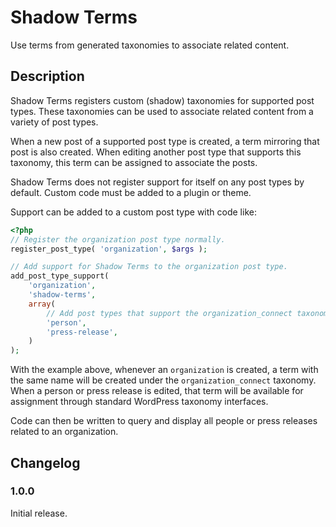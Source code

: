 # Shadow Terms

Use terms from generated taxonomies to associate related content.

## Description

Shadow Terms registers custom (shadow) taxonomies for supported post types. These taxonomies can be used to associate related content from a variety of post types.

When a new post of a supported post type is created, a term mirroring that post is also created. When editing another post type that supports this taxonomy, this term can be assigned to associate the posts.

Shadow Terms does not register support for itself on any post types by default. Custom code must be added to a plugin or theme.

Support can be added to a custom post type with code like:

```php
<?php
// Register the organization post type normally.
register_post_type( 'organization', $args );

// Add support for Shadow Terms to the organization post type.
add_post_type_support(
	'organization',
	'shadow-terms',
	array(
		// Add post types that support the organization_connect taxonomy.
		'person',
		'press-release',
	)
);
```

With the example above, whenever an `organization` is created, a term with the same name will be created under the `organization_connect` taxonomy. When a person or press release is edited, that term will be available for assignment through standard WordPress taxonomy interfaces.

Code can then be written to query and display all people or press releases related to an organization.

## Changelog

### 1.0.0

Initial release.
